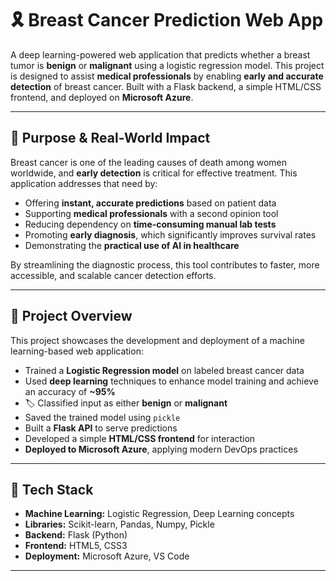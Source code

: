 # 🎗️ Breast Cancer Prediction Web App

A deep learning-powered web application that predicts whether a breast tumor is **benign** or **malignant** using a logistic regression model. This project is designed to assist **medical professionals** by enabling **early and accurate detection** of breast cancer. Built with a Flask backend, a simple HTML/CSS frontend, and deployed on **Microsoft Azure**.

---

## 🎯 Purpose & Real-World Impact

Breast cancer is one of the leading causes of death among women worldwide, and **early detection** is critical for effective treatment. This application addresses that need by:

- Offering **instant, accurate predictions** based on patient data
- Supporting **medical professionals** with a second opinion tool
- Reducing dependency on **time-consuming manual lab tests**
- Promoting **early diagnosis**, which significantly improves survival rates
- Demonstrating the **practical use of AI in healthcare**

By streamlining the diagnostic process, this tool contributes to faster, more accessible, and scalable cancer detection efforts.

---

## 🚀 Project Overview

This project showcases the development and deployment of a machine learning-based web application:

-  Trained a **Logistic Regression model** on labeled breast cancer data
-  Used **deep learning** techniques to enhance model training and achieve an accuracy of **~95%**
- 🏷 Classified input as either **benign** or **malignant**
-  Saved the trained model using `pickle`
-  Built a **Flask API** to serve predictions
-  Developed a simple **HTML/CSS frontend** for interaction
-  **Deployed to Microsoft Azure**, applying modern DevOps practices

---

## 🧪 Tech Stack

- **Machine Learning:** Logistic Regression, Deep Learning concepts
- **Libraries:** Scikit-learn, Pandas, Numpy, Pickle
- **Backend:** Flask (Python)
- **Frontend:** HTML5, CSS3
- **Deployment:** Microsoft Azure, VS Code

---

